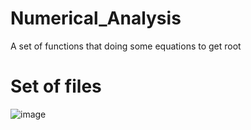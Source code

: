 # Numerical_Analysis
A set of functions that doing some equations to get root

# Set of files 
![image](https://github.com/omniaadel208/Numerical_Analysis/assets/132948312/bff0af40-8309-4af7-95d1-e17edf604a7d)
